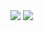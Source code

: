 <img align="center" src="https://github-readme-stats-carlos-vf.vercel.app/api?username=carlos-vf&count_private=true&show_icons=true&theme=github_dark&hide_border=true&include_all_commits=true&custom_title=Jaime%20Iglesias%20GitHub%20Stats&rank_icon=github&show=prs_merged"/> <img align="center" src="https://github-readme-stats-carlos-vf.vercel.app/api/top-langs/?username=carlos-vf&theme=github_dark&langs_count=14&layout=compact&hide_border=true&hide_title=true"/>
